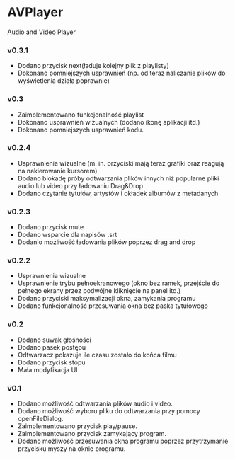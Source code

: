 # AVPlayer
Audio and Video Player 

### v0.3.1
* Dodano przycisk next(ładuje kolejny plik z playlisty)
* Dokonano pomniejszych usprawnień (np. od teraz naliczanie plików do wyświetlenia działa poprawnie)

### v0.3
* Zaimplementowano funkcjonalność playlist
* Dokonano usprawnień wizualnych (dodano ikonę aplikacji itd.)
* Dokonano pomniejszych usprawnień kodu.

### v0.2.4 
* Usprawnienia wizualne (m. in. przyciski mają teraz grafiki oraz reagują na nakierowanie kursorem)
* Dodano blokadę próby odtwarzania plików innych niż popularne pliki audio lub video przy ładowaniu Drag&Drop
* Dodano czytanie tytułów, artystów i okładek albumów z metadanych

### v0.2.3
* Dodano przycisk mute
* Dodano wsparcie dla napisów .srt
* Dodanio możliwość ładowania plików poprzez drag and drop

### v0.2.2
* Usprawnienia wizualne
* Usprawnienie trybu pełnoekranowego (okno bez ramek, przejście do pełnego ekrany przez podwójne kliknięcie na panel itd.)
* Dodano przyciski maksymalizacji okna, zamykania programu
* Dodano funkcjonalność przesuwania okna bez paska tytułowego

### v0.2
* Dodano suwak głośności
* Dodano pasek postępu
* Odtwarzacz pokazuje ile czasu zostało do końca filmu
* Dodano przycisk stopu
* Mała modyfikacja UI

### v0.1
* Dodano możliwość odtwarzania plików audio i video.
* Dodano możliwość wyboru pliku do odtwarzania przy pomocy openFileDialog.
* Zaimplementowano przycisk play/pause.
* Zaimplementowano przycisk zamykający program.
* Dodano możliwość przesuwania okna programu poprzez przytrzymanie przycisku myszy na oknie programu.

